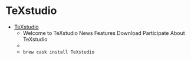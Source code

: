 # TeXstudio
- [TeXstudio](https://texstudio.org/)
  -  Welcome to TeXstudio News Features Download Participate About TeXstudio
  - 
  - `brew cask install TeXstudio`
